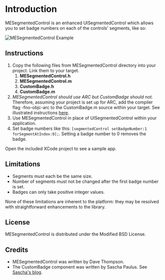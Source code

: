Introduction
=========================

MESegmentedControl is an enhanced UISegmentedControl which allows you to set badge numbers on each of the controls' segments, like so:

![MESegmentedControl Example](/dave-thompson/MESegmentedControl/raw/master/SampleScreenShot.png)

Instructions
-------------------------

1. Copy the following files from MESegmentedControl directory into your project. Link them to your target.
    1. **MESegmentedControl.h**
    1. **MESegmentedControl.m**
    1. **CustomBadge.h**
    1. **CustomBadge.m**
1. _MESegmentedControl should use ARC but CustomBadge should not._ Therefore, assuming your project is set up for ARC, add the compiler flag -fno-objc-arc to the CustomBadge.m source within your target. See illustrated instructions [here](http://www.leesilver.net/1/post/2011/8/disabling-arc-on-certain-files-in-xcode.html).
1. Use MESegmentedControl in place of UISegmentedControl within your application.
1. Set badge numbers like this: `[segmentedControl setBadgeNumber:1 forSegmentAtIndex:0];`. Setting a badge number to 0 removes the badge.

Open the included XCode project to see a sample app.

Limitations
-------------------------

* Segments must each be the same size.
* Number of segments must not be changed after the first badge number is set.
* Badges can only take positive integer values.

None of these limitations are inherent to the platform: they may be resolved with straightforward enhancements to the library.

License
-------------------------

MESegmentedControl is distributed under the Modified BSD License.

Credits
-------------------------

* MESegmentedControl was written by Dave Thompson.
* The CustomBadge component was written by Sascha Paulus. See  [Sascha's blog](http://www.spaulus.com/2011/04/custombadge-2-0-retina-ready-scalable-light-reflex/?lang=en).